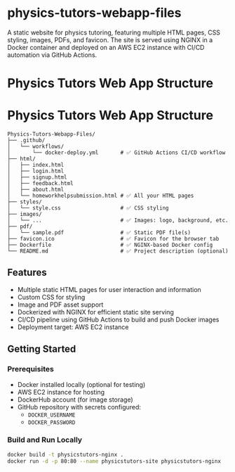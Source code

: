 # physics-tutors-webapp-files

A static website for physics tutoring, featuring multiple HTML pages, CSS styling, images, PDFs, and favicon. The site is served using NGINX in a Docker container and deployed on an AWS EC2 instance with CI/CD automation via GitHub Actions.

# Physics Tutors Web App Structure
# Physics Tutors Web App Structure

```
Physics-Tutors-Webapp-Files/
├── .github/
│   └── workflows/
│       └── docker-deploy.yml       # ✅ GitHub Actions CI/CD workflow
├── html/
│   ├── index.html
│   ├── login.html
│   ├── signup.html
│   ├── feedback.html
│   ├── about.html
│   └── homeworkhelpsubmission.html # ✅ All your HTML pages
├── styles/
│   └── style.css                   # ✅ CSS styling
├── images/
│   └── ...                         # ✅ Images: logo, background, etc.
├── pdf/
│   └── sample.pdf                  # ✅ Static PDF file(s)
├── favicon.ico                     # ✅ Favicon for the browser tab
├── Dockerfile                      # ✅ NGINX-based Docker config
└── README.md                       # ✅ Project description (optional)
```

## Features

- Multiple static HTML pages for user interaction and information
- Custom CSS for styling
- Image and PDF asset support
- Dockerized with NGINX for efficient static site serving
- CI/CD pipeline using GitHub Actions to build and push Docker images
- Deployment target: AWS EC2 instance

## Getting Started

### Prerequisites

- Docker installed locally (optional for testing)
- AWS EC2 instance for hosting
- DockerHub account (for image storage)
- GitHub repository with secrets configured:
  - `DOCKER_USERNAME`
  - `DOCKER_PASSWORD`

### Build and Run Locally

```bash
docker build -t physicstutors-nginx .
docker run -d -p 80:80 --name physicstutors-site physicstutors-nginx
